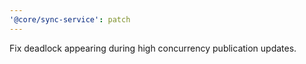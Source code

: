 ```yaml
---
'@core/sync-service': patch
---
```


Fix deadlock appearing during high concurrency publication updates.
